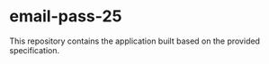 # email-pass-25

This repository contains the application built based on the provided specification.